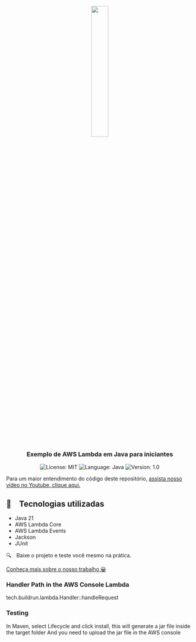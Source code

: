<p align="center" width="100%">
    <img width="30%" src="https://github.com/buildrun-tech/buildrun-aws-lambda-java-starter-example/blob/main/images/lambda.png"> 
</p>


<h3 align="center">
  Exemplo de AWS Lambda em Java para iniciantes
</h3>

<p align="center">

  <img alt="License: MIT" src="https://img.shields.io/badge/license-MIT-%2304D361">
  <img alt="Language: Java" src="https://img.shields.io/badge/language-java-green">
  <img alt="Version: 1.0" src="https://img.shields.io/badge/version-1.0-yellowgreen">

</p>

Para um maior entendimento do código deste repositório, [assista nosso vídeo no Youtube, clique aqui.](https://www.youtube.com/watch?v=TBD)

## :rocket: Tecnologias utilizadas

* Java 21
* AWS Lambda Core
* AWS Lambda Events
* Jackson
* JUnit

:mag: Baixe o projeto e teste você mesmo na prática.

[Conheça mais sobre o nosso trabalho 😀](https://www.instagram.com/buildrun.tech/)

### Handler Path in the AWS Console Lambda
tech.buildrun.lambda.Handler::handleRequest

### Testing
In Maven, select Lifecycle and click install,
this will generate a jar file inside the target folder
And you need to upload the jar file in the AWS console
